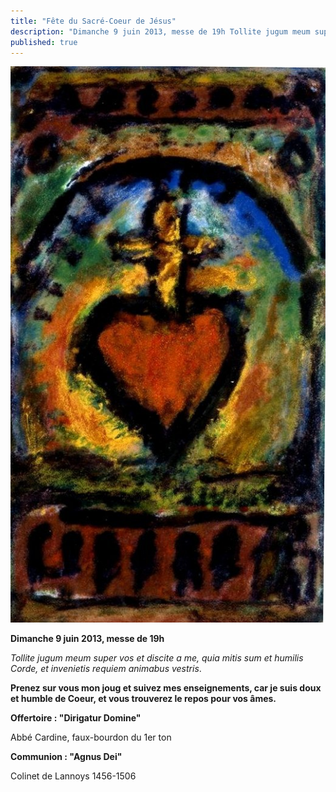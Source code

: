 ```yaml
---
title: "Fête du Sacré-Coeur de Jésus"
description: "Dimanche 9 juin 2013, messe de 19h Tollite jugum meum super vos et discite a me, quia mitis sum et humilis Corde, et invenietis requiem animabus vestris. Prenez sur vous mon joug et suivez mes enseignements, car je suis doux et humble de Coeur, et vous..."
published: true
---
```



![](/images/2013-06-29-sacre-coeur-2.jpg)

**Dimanche 9 juin 2013, messe de 19h**

*Tollite jugum meum super vos et discite a me, quia mitis sum et humilis Corde, et invenietis requiem animabus vestris*.

**Prenez sur vous mon joug et suivez mes enseignements, car je suis doux et humble de Coeur, et vous trouverez le repos pour vos âmes.**

**Offertoire : "Dirigatur Domine"**

Abbé Cardine, faux-bourdon du 1er ton

**Communion : "Agnus Dei"**

Colinet de Lannoys 1456-1506